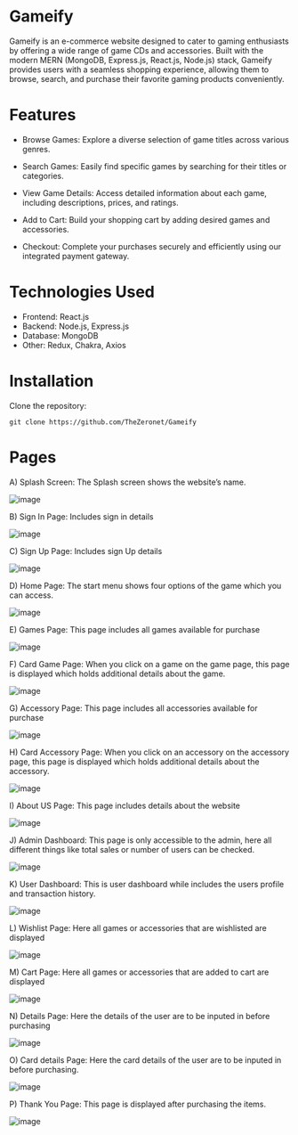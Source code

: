 # Gameify

Gameify is an e-commerce website designed to cater to gaming enthusiasts by offering a wide range of game CDs and accessories. Built with the modern MERN (MongoDB, Express.js, React.js, Node.js) stack, Gameify provides users with a seamless shopping experience, allowing them to browse, search, and purchase their favorite gaming products conveniently.

# Features

- Browse Games:
  Explore a diverse selection of game titles across various genres.

- Search Games:
  Easily find specific games by searching for their titles or categories.

- View Game Details:
  Access detailed information about each game, including descriptions, prices, and ratings.

- Add to Cart:
  Build your shopping cart by adding desired games and accessories.

- Checkout:
  Complete your purchases securely and efficiently using our integrated payment gateway.

# Technologies Used

- Frontend: React.js
- Backend: Node.js, Express.js
- Database: MongoDB
- Other: Redux, Chakra, Axios

# Installation

Clone the repository:

   ```
   git clone https://github.com/TheZeronet/Gameify
   ```

# Pages

A) Splash Screen: 
The Splash screen shows the website’s name.

![image](https://github.com/user-attachments/assets/f919a632-46f0-48a1-92fc-487f3644a427)

B) Sign In Page:
Includes sign in details

![image](https://github.com/user-attachments/assets/0b9fce60-dd56-49c1-8df8-36b3fc6a3cd2)

C) Sign Up Page:
Includes sign Up details

![image](https://github.com/user-attachments/assets/21aa7eb8-ca57-4653-baed-4206340fd8bb)

D) Home Page:
The start menu shows four options of the game which you can access.

![image](https://github.com/user-attachments/assets/29087504-acfa-41bf-bb8b-b871c2dc43e1)

E) Games Page:
This page includes all games available for purchase

![image](https://github.com/user-attachments/assets/eb8f9179-4889-49de-b438-e0067e54bec2)

F) Card Game Page:
When you click on a game on the game page, this page is displayed which holds additional details about the game.

![image](https://github.com/user-attachments/assets/3f621107-ef5b-4bfc-9516-61908e354e96)

G) Accessory Page:
This page includes all accessories available for purchase

![image](https://github.com/user-attachments/assets/f702c210-ad5a-4058-9f97-5e038e9222ed)

H) Card Accessory Page:
When you click on an accessory on the accessory page, this page is displayed which holds additional details about the accessory.

![image](https://github.com/user-attachments/assets/93939ffa-9497-43cc-9a1f-2f217421b9f7)

I) About US Page:
This page includes details about the website

![image](https://github.com/user-attachments/assets/aadf10f7-2cf4-4e7d-a228-77505e3ead2e)

J) Admin Dashboard:
This page is only accessible to the admin, here all different things like total sales or number of users can be checked.

![image](https://github.com/user-attachments/assets/69cbdbc3-91f3-4b8a-83f3-25a0167d8fea)

K) User Dashboard:
This is user dashboard while includes the users profile and transaction history.

![image](https://github.com/user-attachments/assets/02c30470-a84b-4bde-88b8-4e8f0d9f8d59)

L) Wishlist Page:
Here all games or accessories that are wishlisted are displayed

![image](https://github.com/user-attachments/assets/8eb30fa3-6ab2-44b0-bee4-01468c243af1)

M) Cart Page:
Here all games or accessories that are added to cart are displayed

![image](https://github.com/user-attachments/assets/7f0e6573-a334-41a2-af81-2ac41f8dad8c)

N) Details Page:
Here the details of the user are to be inputed in before purchasing

![image](https://github.com/user-attachments/assets/47a419f7-b180-48aa-ae4b-4b7ff3dba78c)

O) Card details Page:
Here the card details of the user are to be inputed in before purchasing. 

![image](https://github.com/user-attachments/assets/0e312bbc-a4a0-40b5-8030-1668b718d075)

P) Thank You Page:
This page is displayed after purchasing the items.

![image](https://github.com/user-attachments/assets/9a7113eb-69ca-4086-921d-590645d4b3c5)

